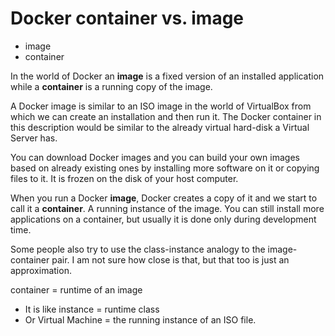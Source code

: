 # Docker container vs. image

* image
* container


In the world of Docker an **image** is a fixed version of an installed application while a **container** is a running copy of the image.

A Docker image is similar to an ISO image in the world of VirtualBox from which we can create an installation and then run it.
The Docker container in this description would be similar to the already virtual hard-disk a Virtual Server has.


You can download Docker images and you can build your own images based on already existing ones by installing more software on it or copying files to it.
It is frozen on the disk of your host computer.

When you run a Docker **image**, Docker creates a copy of it and we start to call it a **container**. A running instance of the image.
You can still install more applications on a container, but usually it is done only during development time.

Some people also try to use the class-instance analogy to the image-container pair. I am not sure how close is that, but that too is
just an approximation.


container = runtime of an image

* It is like instance = runtime class
* Or Virtual Machine = the running instance of an ISO file.


